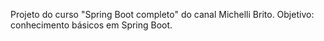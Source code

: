 Projeto do curso "Spring Boot completo" do canal Michelli Brito. Objetivo: conhecimento básicos em Spring Boot.
